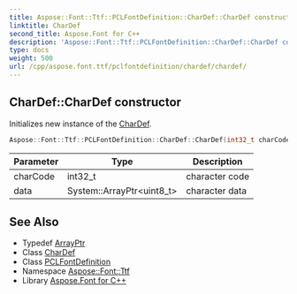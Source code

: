 ```yaml
---
title: Aspose::Font::Ttf::PCLFontDefinition::CharDef::CharDef constructor
linktitle: CharDef
second_title: Aspose.Font for C++
description: 'Aspose::Font::Ttf::PCLFontDefinition::CharDef::CharDef constructor. Initializes new instance of the CharDef in C++.'
type: docs
weight: 500
url: /cpp/aspose.font.ttf/pclfontdefinition/chardef/chardef/
---
```

## CharDef::CharDef constructor


Initializes new instance of the [CharDef](../).

```cpp
Aspose::Font::Ttf::PCLFontDefinition::CharDef::CharDef(int32_t charCode, System::ArrayPtr<uint8_t> data)
```


| Parameter | Type | Description |
| --- | --- | --- |
| charCode | int32_t | character code |
| data | System::ArrayPtr\<uint8_t\> | character data |

## See Also

* Typedef [ArrayPtr](../../../../system/arrayptr/)
* Class [CharDef](../)
* Class [PCLFontDefinition](../../)
* Namespace [Aspose::Font::Ttf](../../../)
* Library [Aspose.Font for C++](../../../../)

